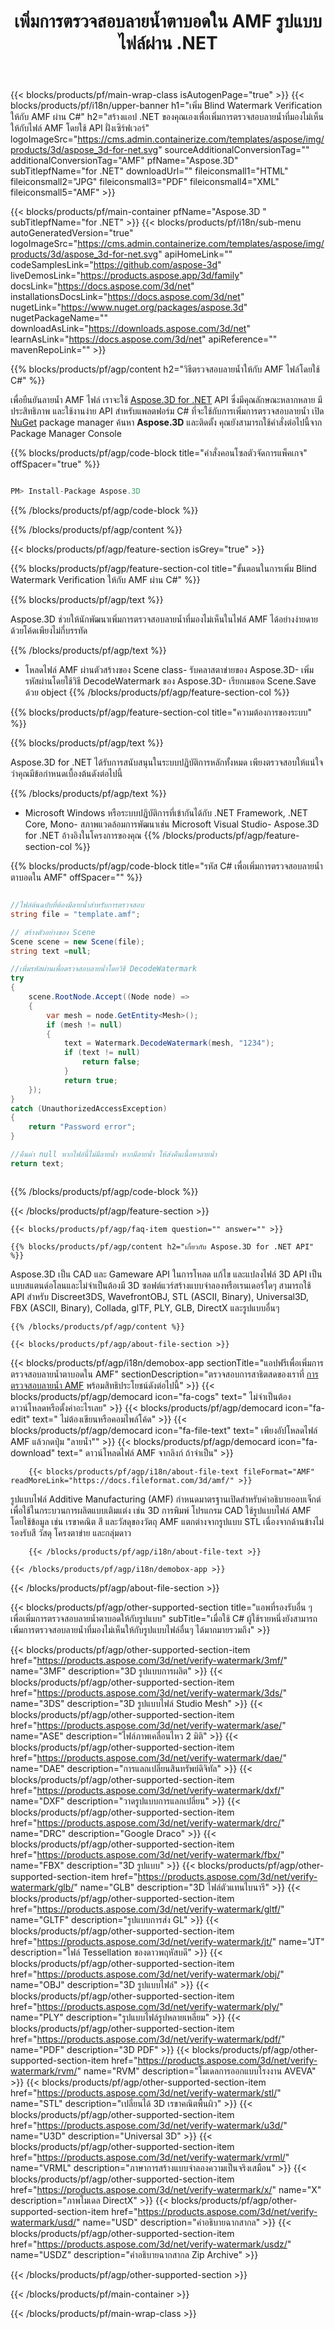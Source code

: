 ﻿---
title: เพิ่มการตรวจสอบลายน้ำตาบอดใน AMF รูปแบบไฟล์ผ่าน .NET 
weight: 830
url: /th/net/verify-watermark/amf/ 
description: C# ซอร์สโค้ดเพื่อโหลด แสดงผล และเพิ่มการตรวจสอบลายน้ำที่มองไม่เห็นให้กับเอกสาร AMF บน .NET Framework, .NET Core, Mono
---
{{< blocks/products/pf/main-wrap-class isAutogenPage="true" >}}
{{< blocks/products/pf/i18n/upper-banner h1="เพิ่ม Blind Watermark Verification ให้กับ AMF ผ่าน C#" h2="สร้างแอป .NET ของคุณเองเพื่อเพิ่มการตรวจสอบลายน้ำที่มองไม่เห็นให้กับไฟล์ AMF โดยใช้ API ฝั่งเซิร์ฟเวอร์" logoImageSrc="https://cms.admin.containerize.com/templates/aspose/img/products/3d/aspose_3d-for-net.svg" sourceAdditionalConversionTag="" additionalConversionTag="AMF" pfName="Aspose.3D" subTitlepfName="for .NET" downloadUrl="" fileiconsmall1="HTML" fileiconsmall2="JPG" fileiconsmall3="PDF" fileiconsmall4="XML" fileiconsmall5="AMF" >}}

{{< blocks/products/pf/main-container pfName="Aspose.3D " subTitlepfName="for .NET" >}}
{{< blocks/products/pf/i18n/sub-menu autoGeneratedVersion="true" logoImageSrc="https://cms.admin.containerize.com/templates/aspose/img/products/3d/aspose_3d-for-net.svg" apiHomeLink="" codeSamplesLink="https://github.com/aspose-3d" liveDemosLink="https://products.aspose.app/3d/family" docsLink="https://docs.aspose.com/3d/net" installationsDocsLink="https://docs.aspose.com/3d/net" nugetLink="https://www.nuget.org/packages/aspose.3d" nugetPackageName="" downloadAsLink="https://downloads.aspose.com/3d/net" learnAsLink="https://docs.aspose.com/3d/net" apiReference="" mavenRepoLink="" >}}

{{% blocks/products/pf/agp/content h2="วิธีตรวจสอบลายน้ำให้กับ AMF ไฟล์โดยใช้ C#" %}}

 เพื่อยืนยันลายน้ำ AMF ไฟล์ เราจะใช้
 [Aspose.3D for .NET](https://products.aspose.com/3d/net) 
 API ซึ่งมีคุณลักษณะหลากหลาย มีประสิทธิภาพ และใช้งานง่าย API สำหรับแพลตฟอร์ม C# ที่จะใช้กับการเพิ่มการตรวจสอบลายน้ำ เปิด
 [NuGet](https://www.nuget.org/packages/aspose.3d) 
 package manager ค้นหา
 **Aspose.3D** 
 และติดตั้ง คุณยังสามารถใช้คำสั่งต่อไปนี้จาก Package Manager Console

{{% blocks/products/pf/agp/code-block title="คำสั่งคอนโซลตัวจัดการแพ็คเกจ" offSpacer="true" %}}

```cs

PM> Install-Package Aspose.3D


```

{{% /blocks/products/pf/agp/code-block %}}

{{% /blocks/products/pf/agp/content %}}

{{< blocks/products/pf/agp/feature-section isGrey="true" >}}

{{% blocks/products/pf/agp/feature-section-col title="ขั้นตอนในการเพิ่ม Blind Watermark Verification ให้กับ AMF ผ่าน C#" %}}

{{% blocks/products/pf/agp/text %}}

 Aspose.3D ช่วยให้นักพัฒนาเพิ่มการตรวจสอบลายน้ำที่มองไม่เห็นในไฟล์ AMF ได้อย่างง่ายดายด้วยโค้ดเพียงไม่กี่บรรทัด

{{% /blocks/products/pf/agp/text %}}

- โหลดไฟล์ AMF ผ่านตัวสร้างของ Scene class- รับคลาสตาข่ายของ Aspose.3D- เพิ่มรหัสผ่านโดยใช้วิธี DecodeWatermark ของ Aspose.3D- เรียกเมธอด Scene.Save ด้วย object
{{% /blocks/products/pf/agp/feature-section-col %}}

{{% blocks/products/pf/agp/feature-section-col title="ความต้องการของระบบ" %}}

{{% blocks/products/pf/agp/text %}}

 Aspose.3D for .NET ได้รับการสนับสนุนในระบบปฏิบัติการหลักทั้งหมด เพียงตรวจสอบให้แน่ใจว่าคุณมีข้อกำหนดเบื้องต้นดังต่อไปนี้

{{% /blocks/products/pf/agp/text %}}

- Microsoft Windows หรือระบบปฏิบัติการที่เข้ากันได้กับ .NET Framework, .NET Core, Mono- สภาพแวดล้อมการพัฒนาเช่น Microsoft Visual Studio- Aspose.3D for .NET อ้างอิงในโครงการของคุณ
{{% /blocks/products/pf/agp/feature-section-col %}}

{{% blocks/products/pf/agp/code-block title="รหัส C# เพื่อเพิ่มการตรวจสอบลายน้ำตาบอดใน AMF" offSpacer="" %}}

```cs

//ไฟล์ต้นฉบับที่ต้องมีลายน้ำสำหรับการตรวจสอบ
string file = "template.amf";

// สร้างตัวอย่างของ Scene
Scene scene = new Scene(file);
string text =null;

//เพิ่มรหัสผ่านเพื่อตรวจสอบลายน้ำโดยวิธี DecodeWatermark
try
{
    scene.RootNode.Accept((Node node) =>
    {
        var mesh = node.GetEntity<Mesh>();
        if (mesh != null)
        {
            text = Watermark.DecodeWatermark(mesh, "1234");
            if (text != null)
                return false;
            }
            return true;
    });
}
catch (UnauthorizedAccessException)
{
    return "Password error";
}

//คืนค่า null หากไฟล์นี้ไม่มีลายน้ำ หากมีลายน้ำ ให้ส่งคืนเนื้อหาลายน้ำ
return text;



```

{{% /blocks/products/pf/agp/code-block %}}

{{< /blocks/products/pf/agp/feature-section >}}

    {{< blocks/products/pf/agp/faq-item question="" answer="" >}}
 

<!-- aboutfile Starts -->

    {{% blocks/products/pf/agp/content h2="เกี่ยวกับ Aspose.3D for .NET API" %}}

 Aspose.3D เป็น CAD และ Gameware API ในการโหลด แก้ไข และแปลงไฟล์ 3D API เป็นแบบสแตนด์อโลนและไม่จำเป็นต้องมี 3D ซอฟต์แวร์สร้างแบบจำลองหรือเรนเดอร์ใดๆ สามารถใช้ API สำหรับ Discreet3DS, WavefrontOBJ, STL (ASCII, Binary), Universal3D, FBX (ASCII, Binary), Collada, glTF, PLY, GLB, DirectX และรูปแบบอื่นๆ 



    {{% /blocks/products/pf/agp/content %}}

    {{< blocks/products/pf/agp/about-file-section >}}

  {{< blocks/products/pf/agp/i18n/demobox-app sectionTitle="แอปฟรีเพื่อเพิ่มการตรวจสอบลายน้ำตาบอดใน AMF" sectionDescription="ตรวจสอบการสาธิตสดของเราที่ [การตรวจสอบลายน้ำ AMF](https://products.aspose.app/3d/verify-watermark/amf) พร้อมสิทธิประโยชน์ดังต่อไปนี้" >}}
            {{< blocks/products/pf/agp/democard icon="fa-cogs" text=" ไม่จำเป็นต้องดาวน์โหลดหรือตั้งค่าอะไรเลย" >}}
            {{< blocks/products/pf/agp/democard icon="fa-edit" text=" ไม่ต้องเขียนหรือคอมไพล์โค้ด" >}}
            {{< blocks/products/pf/agp/democard icon="fa-file-text" text=" เพียงอัปโหลดไฟล์ AMF แล้วกดปุ่ม \"ลายน้ำ\"" >}}
            {{< blocks/products/pf/agp/democard icon="fa-download" text=" ดาวน์โหลดไฟล์ AMF จากลิงก์ ถ้าจำเป็น" >}}

        {{< blocks/products/pf/agp/i18n/about-file-text fileFormat="AMF" readMoreLink="https://docs.fileformat.com/3d/amf/" >}}
รูปแบบไฟล์ Additive Manufacturing (AMF) กำหนดมาตรฐานเปิดสำหรับคำอธิบายออบเจ็กต์เพื่อใช้ในกระบวนการผลิตแบบเติมแต่ง เช่น 3D การพิมพ์ โปรแกรม CAD ใช้รูปแบบไฟล์ AMF โดยใช้ข้อมูล เช่น เรขาคณิต สี และวัสดุของวัตถุ AMF แตกต่างจากรูปแบบ STL เนื่องจากด้านข้างไม่รองรับสี วัสดุ โครงตาข่าย และกลุ่มดาว

        {{< /blocks/products/pf/agp/i18n/about-file-text >}}

    {{< /blocks/products/pf/agp/i18n/demobox-app >}}

{{< /blocks/products/pf/agp/about-file-section >}}
    
<!-- aboutfile Ends -->

{{< blocks/products/pf/agp/other-supported-section title="แอพที่รองรับอื่น ๆ เพื่อเพิ่มการตรวจสอบลายน้ำตาบอดให้กับรูปแบบ" subTitle="เมื่อใช้ C# ผู้ใช้รายหนึ่งยังสามารถเพิ่มการตรวจสอบลายน้ำที่มองไม่เห็นให้กับรูปแบบไฟล์อื่นๆ ได้มากมายรวมถึง" >}}

{{< blocks/products/pf/agp/other-supported-section-item href="https://products.aspose.com/3d/net/verify-watermark/3mf/" name="3MF" description="3D รูปแบบการผลิต" >}}
{{< blocks/products/pf/agp/other-supported-section-item href="https://products.aspose.com/3d/net/verify-watermark/3ds/" name="3DS" description="3D รูปแบบไฟล์ Studio Mesh" >}}
{{< blocks/products/pf/agp/other-supported-section-item href="https://products.aspose.com/3d/net/verify-watermark/ase/" name="ASE" description="ไฟล์ภาพเคลื่อนไหว 2 มิติ" >}}
{{< blocks/products/pf/agp/other-supported-section-item href="https://products.aspose.com/3d/net/verify-watermark/dae/" name="DAE" description="การแลกเปลี่ยนสินทรัพย์ดิจิทัล" >}}
{{< blocks/products/pf/agp/other-supported-section-item href="https://products.aspose.com/3d/net/verify-watermark/dxf/" name="DXF" description="วาดรูปแบบการแลกเปลี่ยน" >}}
{{< blocks/products/pf/agp/other-supported-section-item href="https://products.aspose.com/3d/net/verify-watermark/drc/" name="DRC" description="Google Draco" >}}
{{< blocks/products/pf/agp/other-supported-section-item href="https://products.aspose.com/3d/net/verify-watermark/fbx/" name="FBX" description="3D รูปแบบ" >}}
{{< blocks/products/pf/agp/other-supported-section-item href="https://products.aspose.com/3d/net/verify-watermark/glb/" name="GLB" description="3D ไฟล์ตัวแทนไบนารี" >}}
{{< blocks/products/pf/agp/other-supported-section-item href="https://products.aspose.com/3d/net/verify-watermark/gltf/" name="GLTF" description="รูปแบบการส่ง GL" >}}
{{< blocks/products/pf/agp/other-supported-section-item href="https://products.aspose.com/3d/net/verify-watermark/jt/" name="JT" description="ไฟล์ Tessellation ของดาวพฤหัสบดี" >}}
{{< blocks/products/pf/agp/other-supported-section-item href="https://products.aspose.com/3d/net/verify-watermark/obj/" name="OBJ" description="3D รูปแบบไฟล์" >}}
{{< blocks/products/pf/agp/other-supported-section-item href="https://products.aspose.com/3d/net/verify-watermark/ply/" name="PLY" description="รูปแบบไฟล์รูปหลายเหลี่ยม" >}}
{{< blocks/products/pf/agp/other-supported-section-item href="https://products.aspose.com/3d/net/verify-watermark/pdf/" name="PDF" description="3D PDF" >}}
{{< blocks/products/pf/agp/other-supported-section-item href="https://products.aspose.com/3d/net/verify-watermark/rvm/" name="RVM" description="โมเดลการออกแบบโรงงาน AVEVA" >}}
{{< blocks/products/pf/agp/other-supported-section-item href="https://products.aspose.com/3d/net/verify-watermark/stl/" name="STL" description="เปลี่ยนได้ 3D เรขาคณิตพื้นผิว" >}}
{{< blocks/products/pf/agp/other-supported-section-item href="https://products.aspose.com/3d/net/verify-watermark/u3d/" name="U3D" description="Universal 3D" >}}
{{< blocks/products/pf/agp/other-supported-section-item href="https://products.aspose.com/3d/net/verify-watermark/vrml/" name="VRML" description="ภาษาการสร้างแบบจำลองความเป็นจริงเสมือน" >}}
{{< blocks/products/pf/agp/other-supported-section-item href="https://products.aspose.com/3d/net/verify-watermark/x/" name="X" description="ภาพโมเดล DirectX" >}}
{{< blocks/products/pf/agp/other-supported-section-item href="https://products.aspose.com/3d/net/verify-watermark/usd/" name="USD" description="คำอธิบายฉากสากล" >}}
{{< blocks/products/pf/agp/other-supported-section-item href="https://products.aspose.com/3d/net/verify-watermark/usdz/" name="USDZ" description="คำอธิบายฉากสากล Zip Archive" >}}

{{< /blocks/products/pf/agp/other-supported-section >}}

{{< /blocks/products/pf/main-container >}}
    
{{< /blocks/products/pf/main-wrap-class >}}